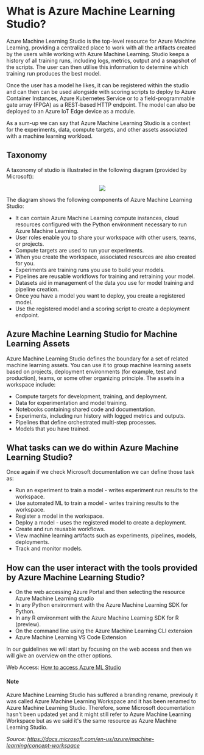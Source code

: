 # What is Azure Machine Learning Studio?

Azure Machine Learning Studio is the top-level resource for Azure Machine Learning, providing a centralized place to work with all the artifacts created by the users while working with Azure Machine Learning. 
Studio keeps a history of all training runs, including logs, metrics, output and a snapshot of the scripts. 
The user can then utilise this information to determine which training run produces the best model.

Once the user has a model he likes, it can be registered within the studio and can then can be used alongside with scoring scripts to deploy to Azure Container Instances, Azure Kubernetes Service or to a field-programmable gate array (FPGA) as a REST-based HTTP endpoint. The model can also be deployed to an Azure IoT Edge device as a module.

As a sum-up we can say that Azure Machine Learning Studio is a context for the experiments, data, compute targets, and other assets associated with a machine learning workload.

## Taxonomy
A taxonomy of studio is illustrated in the following diagram (provided by Microsoft):

<p align="center">
  <img src="https://github.com/felicity-borg/Getting-Started-On-Azure-ML/blob/main/Images/azure-machine-learning-taxonomy.png">
</p>

The diagram shows the following components of Azure Machine Learning Studio:

* It can contain Azure Machine Learning compute instances, cloud resources configured with the Python environment necessary to run Azure Machine Learning.
* User roles enable you to share your workspace with other users, teams, or projects.
* Compute targets are used to run your experiments.
* When you create the workspace, associated resources are also created for you.
* Experiments are training runs you use to build your models.
* Pipelines are reusable workflows for training and retraining your model.
* Datasets aid in management of the data you use for model training and pipeline creation.
* Once you have a model you want to deploy, you create a registered model.
* Use the registered model and a scoring script to create a deployment endpoint.


## Azure Machine Learning Studio for Machine Learning Assets
Azure Machine Learning Studio defines the boundary for a set of related machine learning assets. You can use it to group machine learning assets based on projects, deployment environments (for example, test and production), teams, or some other organizing principle. The assets in a workspace include:

* Compute targets for development, training, and deployment.
* Data for experimentation and model training.
* Notebooks containing shared code and documentation.
* Experiments, including run history with logged metrics and outputs.
* Pipelines that define orchestrated multi-step processes.
* Models that you have trained.


## What tasks can we do within Azure Machine Learning Studio?

Once again if we check Microsoft documentation we can define those task as:

* Run an experiment to train a model - writes experiment run results to the workspace.
* Use automated ML to train a model - writes training results to the workspace.
* Register a model in the workspace.
* Deploy a model - uses the registered model to create a deployment.
* Create and run reusable workflows.
* View machine learning artifacts such as experiments, pipelines, models, deployments.
* Track and monitor models.

## How can the user interact with the tools provided by Azure Machine Learning Studio?

* On the web accessing Azure Portal and then selecting the resource Azure Machine Learning studio
* In any Python environment with the Azure Machine Learning SDK for Python.
* In any R environment with the Azure Machine Learning SDK for R (preview).
* On the command line using the Azure Machine Learning CLI extension
* Azure Machine Learning VS Code Extension

In our guidelines we will start by focusing on the web access and then we will give an overview on the other options.

Web Access: [How to access Azure ML Studio](https://github.com/felicity-borg/Getting-Started-On-Azure-ML/blob/main/Azure-ML-Studio.md)

#### Note
Azure Machine Learning Studio has suffered a branding rename, previouly it was called Azure Machine Learning Workspace and it has been renamed to Azure Machine Learning Studio. Therefore, some Microsoft documentation hasn't been updated yet and it might still refer to Azure Machine Learning Workspace but as we said it's the same resource as Azure Machine Learning Studio.




*Source: https://docs.microsoft.com/en-us/azure/machine-learning/concept-workspace*
